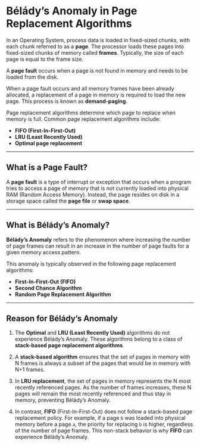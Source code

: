 # Bélády’s Anomaly in Page Replacement Algorithms

In an Operating System, process data is loaded in fixed-sized chunks, with each chunk referred to as a **page**. The processor loads these pages into fixed-sized chunks of memory called **frames**. Typically, the size of each page is equal to the frame size.

A **page fault** occurs when a page is not found in memory and needs to be loaded from the disk.

When a page fault occurs and all memory frames have been already allocated, a replacement of a page in memory is required to load the new page. This process is known as **demand-paging**.

Page replacement algorithms determine which page to replace when memory is full. Common page replacement algorithms include:
- **FIFO (First-In-First-Out)**
- **LRU (Least Recently Used)**
- **Optimal page replacement**

---

## What is a Page Fault?

A **page fault** is a type of interrupt or exception that occurs when a program tries to access a page of memory that is not currently loaded into physical RAM (Random Access Memory). Instead, the page resides on disk in a storage space called the **page file** or **swap space**.

---

## What is Bélády’s Anomaly?

**Bélády’s Anomaly** refers to the phenomenon where increasing the number of page frames can result in an increase in the number of page faults for a given memory access pattern.

This anomaly is typically observed in the following page replacement algorithms:
- **First-In-First-Out (FIFO)**
- **Second Chance Algorithm**
- **Random Page Replacement Algorithm**

---

## Reason for Bélády’s Anomaly

1. The **Optimal** and **LRU (Least Recently Used)** algorithms do not experience Bélády’s Anomaly. These algorithms belong to a class of **stack-based page replacement algorithms**.

2. A **stack-based algorithm** ensures that the set of pages in memory with N frames is always a subset of the pages that would be in memory with N+1 frames.

3. In **LRU replacement**, the set of pages in memory represents the N most recently referenced pages. As the number of frames increases, these N pages will remain the most recently referenced and thus stay in memory, preventing Bélády’s Anomaly.

4. In contrast, **FIFO** (First-In-First-Out) does not follow a stack-based page replacement policy. For example, if a page `b` was loaded into physical memory before a page `a`, the priority for replacing `b` is higher, regardless of the number of page frames. This non-stack behavior is why **FIFO** can experience Bélády’s Anomaly.
